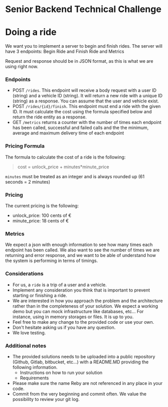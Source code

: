 # Senior Backend Technical Challenge
# Doing a ride

We want you to implement a server to begin and finish rides. The server will have 3 endpoints: Begin Ride and Finish Ride and Metrics

Request and response should be in JSON format, as this is what we are using right now.

### Endpoints

- POST `/rides`. This endpoint will receive a body request with a user ID (string) and a vehicle ID (string).
It will return a new ride with a unique ID (string) as a response. You can assume that the user and vehicle exist.
- POST `/rides/{id}/finish`. This endpoint must end a ride with the given ID. It must calculate the cost using the formula specified below and return the ride entity as a response.
- GET `/metrics` returns a counter with the number of times each endpoint has been called, successful and failed calls and the the minimum, average and maximum delivery time of each endpoint

### Pricing Formula

The formula to calculate the cost of a ride is the following:
> cost = unlock_price + minutes*minute_price

`minutes` must be treated as an integer and is always rounded up (61 seconds = 2 minutes)
 
### Pricing
 
The current pricing is the following:
 
- unlock_price: 100 cents of €
- minute_price: 18 cents of €

### Metrics
We expect a json with enough information to see how many times each endpoint has been called. We also want to see the number of times we are returning and error response, and we want to be able of understand how the system is performing in terms of timings.
 
### Considerations  

- For us, a `ride` is a trip of a user and a vehicle.
- Implement any consideration you think that is important to prevent starting or finishing a ride.
- We are interested in how you approach the problem and the architecture rather than in the completeness of your solution. We expect a working demo but you can mock infrastructure like databases, etc... For instance, using in memory storages or files. It is up to you.  
- Feel free to make any change to the provided code or use your own.
- Don't hesitate asking us if you have any question.
- We love testing.

### Additional notes
- The provided solutions needs to be uploaded into a public repository (Github, Gitlab, bitbucket, etc...) with a README.MD providing the following information.
  - Instructions on how to run your solution
  - Requirements
- Please make sure the name Reby are not referenced in any place in your code.
- Commit from the very beginning and commit often. We value the possibility to review your git log.

